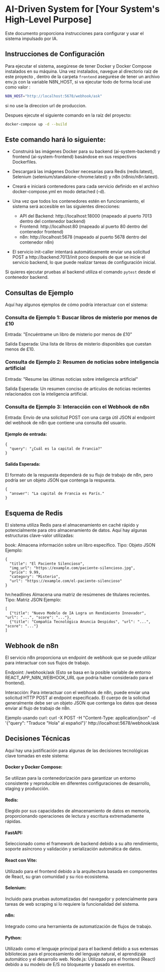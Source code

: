 # AI-Driven System for [Your System's High-Level Purpose]

Este documento proporciona instrucciones para configurar y usar el sistema impulsado por IA.

## Instrucciones de Configuración

Para ejecutar el sistema, asegúrese de tener Docker y Docker Compose instalados en su máquina. Una vez instalados, navegue al directorio raíz de este proyecto , dentro de la carpeta `frontend` asegurése de tener un archivo env.js con la variable N8N_HOST, si va ejecutar todo de forma local use como valor :

```bash
N8N_HOST="http://localhost:5678/webhook/ask"
```

si no use la direccion url de produccion.

Despues ejecute el siguiente comando en la raíz del proyecto:

```bash
docker-compose up -d --build
```

## Este comando hará lo siguiente:

- Construirá las imágenes Docker para su backend (ai-system-backend) y frontend (ai-system-frontend) basándose en sus respectivos Dockerfiles.

- Descargará las imágenes Docker necesarias para Redis (redis:latest), Selenium (selenium/standalone-chrome:latest) y n8n (n8nio/n8n:latest).

- Creará e iniciará contenedores para cada servicio definido en el archivo docker-compose.yml en modo detached (-d).

- Una vez que todos los contenedores estén en funcionamiento, el sistema será accesible en las siguientes direcciones:

  - API del Backend: http://localhost:18000 (mapeado al puerto 7013 dentro del contenedor backend)
  - Frontend: http://localhost:80 (mapeado al puerto 80 dentro del contenedor frontend)
  - n8n: http://localhost:5678 (mapeado al puerto 5678 dentro del contenedor n8n)

- El servicio init-caller intentará automáticamente enviar una solicitud POST a http://backend:7013/init poco después de que se inicie el servicio backend, lo que puede realizar tareas de configuración inicial.

Si quieres ejecutar pruebas al backend utiliza el comando `pytest` desde el contenedor backend. 

## Consultas de Ejemplo

Aquí hay algunos ejemplos de cómo podría interactuar con el sistema:

### Consulta de Ejemplo 1: Buscar libros de misterio por menos de £10

Entrada: "Encuéntrame un libro de misterio por menos de £10"

Salida Esperada: Una lista de libros de misterio disponibles que cuestan menos de £10.

### Consulta de Ejemplo 2: Resumen de noticias sobre inteligencia artificial

Entrada: "Resume las últimas noticias sobre inteligencia artificial"

Salida Esperada: Un resumen conciso de artículos de noticias recientes relacionados con la inteligencia artificial.

### Consulta de Ejemplo 3: Interacción con el Webhook de n8n

Entrada: Envío de una solicitud POST con una carga útil JSON al endpoint del webhook de n8n que contiene una consulta del usuario.

#### Ejemplo de entrada:

```
{
  "query": "¿Cuál es la capital de Francia?"
}
```

#### Salida Esperada:

El formato de la respuesta dependerá de su flujo de trabajo de n8n, pero podría ser un objeto JSON que contenga la respuesta.

```
{
  "answer": "La capital de Francia es París."
}
```

## Esquema de Redis

El sistema utiliza Redis para el almacenamiento en caché rápido y potencialmente para otro almacenamiento de datos. Aquí hay algunas estructuras clave-valor utilizadas:

book: Almacena información sobre un libro específico.
Tipo: Objeto JSON
Ejemplo:

```
{
  "title": "El Paciente Silencioso",
  "img_url": "https://example.com/paciente-silencioso.jpg",
  "price": 9.99,
  "category": "Misterio",
  "url": "https://example.com/el-paciente-silencioso"
}
```

hn:headlines Almacena una matriz de resúmenes de titulares recientes.
Tipo: Matriz JSON
Ejemplo:

```
[
  {"title": "Nuevo Modelo de IA Logra un Rendimiento Innovador", "url": "...", "score": "..."},
  {"title": "Compañía Tecnológica Anuncia Despidos", "url": "...", "score": "..."}
]
```

## Webhook de n8n

El servicio n8n proporciona un endpoint de webhook que se puede utilizar para interactuar con sus flujos de trabajo.

Endpoint: /webhook/ask (Esto se basa en la posible variable de entorno REACT_APP_N8N_WEBHOOK_URL que podría haber considerado para el frontend).

Interacción: Para interactuar con el webhook de n8n, puede enviar una solicitud HTTP POST al endpoint especificado. El cuerpo de la solicitud generalmente debe ser un objeto JSON que contenga los datos que desea enviar al flujo de trabajo de n8n.

Ejemplo usando curl:
curl -X POST -H "Content-Type: application/json" -d '{"query": "Traduce \"Hola\" al español"}' http://localhost:5678/webhook/ask

## Decisiones Técnicas

Aquí hay una justificación para algunas de las decisiones tecnológicas clave tomadas en este sistema:

#### Docker y Docker Compose:

Se utilizan para la contenedorización para garantizar un entorno consistente y reproducible en diferentes configuraciones de desarrollo, staging y producción.

#### Redis:

Elegido por sus capacidades de almacenamiento de datos en memoria, proporcionando operaciones de lectura y escritura extremadamente rápidas.

#### FastAPI:

Seleccionado como el framework de backend debido a su alto rendimiento, soporte asíncrono y validación y serialización automática de datos.

#### React con Vite:

Utilizado para el frontend debido a la arquitectura basada en componentes de React, su gran comunidad y su rico ecosistema.

#### Selenium:

Incluido para pruebas automatizadas del navegador y potencialmente para tareas de web scraping si lo requiere la funcionalidad del sistema.

#### n8n:

Integrado como una herramienta de automatización de flujos de trabajo.

#### Python:

Utilizado como el lenguaje principal para el backend debido a sus extensas bibliotecas para el procesamiento del lenguaje natural, el aprendizaje automático y el desarrollo web.
Node.js: Utilizado para el frontend (React) debido a su modelo de E/S no bloqueante y basado en eventos.

